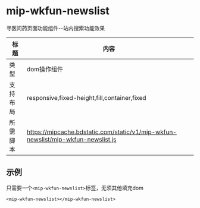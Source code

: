 # mip-wkfun-newslist

寻医问药页面功能组件--站内搜索功能效果

标题|内容
----|----
类型|dom操作组件
支持布局|responsive,fixed-height,fill,container,fixed
所需脚本|https://mipcache.bdstatic.com/static/v1/mip-wkfun-newslist/mip-wkfun-newslist.js

## 示例

只需要一个`<mip-wkfun-newslist>`标签，无须其他填充dom

```
<mip-wkfun-newslist></mip-wkfun-newslist>
```
